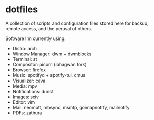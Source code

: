 # dotfiles
A collection of scripts and configuration files stored here for backup, remote access, and the perusal of others.

Software I'm currently using:

* Distro: arch
* Window Manager: dwm + dwmblocks
* Terminal: st
* Compositor: picom (ibhagwan fork)
* Browser: firefox
* Music: spotifyd + spotify-tui, cmus
* Visualizer: cava
* Media: mpv
* Notifications: dunst
* Images: sxiv
* Editor: vim
* Mail: neomutt, mbsync, msmtp, goimapnotify, mailnotify
* PDFs: zathura

